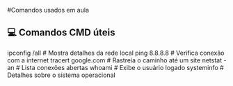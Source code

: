 #Comandos usados em aula

## 💻 Comandos CMD úteis

ipconfig /all        # Mostra detalhes da rede local
ping 8.8.8.8         # Verifica conexão com a internet
tracert google.com   # Rastreia o caminho até um site
netstat -an          # Lista conexões abertas
whoami               # Exibe o usuário logado
systeminfo           # Detalhes sobre o sistema operacional

